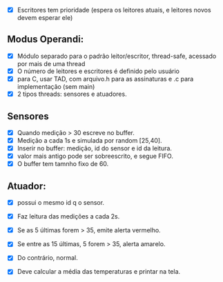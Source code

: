 - [x] Escritores tem prioridade (espera os leitores atuais, e leitores novos devem esperar ele)

## Modus Operandi:
- [x] Módulo separado para o padrão leitor/escritor, thread-safe, acessado por mais de uma thread
- [x] O número de leitores e escritores é definido pelo usuário
- [x] para C, usar TAD, com arquivo.h para as assinaturas e .c para implementação (sem main)
- [x] 2 tipos threads: sensores e atuadores.

## Sensores

- [x] Quando medição > 30 escreve no buffer. 
- [x] Medição a cada 1s e simulada por random [25,40].
- [X] Inserir no buffer: medição, id do sensor e id da leitura.
- [x] valor mais antigo pode ser sobreescrito, e segue FIFO.
- [x] O buffer tem tamnho fixo de 60.

## Atuador: 
- [x] possui o mesmo id q o sensor. 
- [x] Faz leitura das medições a cada 2s. 
- [x] Se as 5 últimas forem > 35, emite alerta vermelho. 
- [x] Se entre as 15 últimas, 5 forem > 35, alerta amarelo. 
- [x] Do contrário, normal.
- [x] Deve calcular a média das temperaturas e printar na tela.



